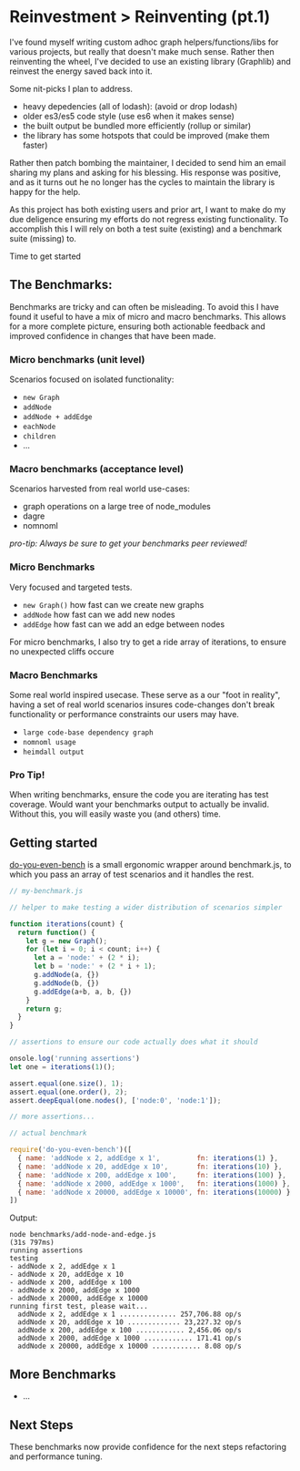 # Reinvestment > Reinventing (pt.1)

I've found myself writing custom adhoc graph helpers/functions/libs for various
projects, but really that doesn't make much sense. Rather then reinventing the
wheel, I've decided to use an existing library (Graphlib) and reinvest the
energy saved back into it.

Some nit-picks I plan to address.

* heavy depedencies (all of lodash): (avoid or drop lodash)
* older es3/es5 code style (use es6 when it makes sense)
* the built output be bundled more efficiently (rollup or similar)
* the library has some hotspots that could be improved (make them faster)

Rather then patch bombing the maintainer, I decided to send him an email
sharing my plans and asking for his blessing. His response was positive, and as
it turns out he no longer has the cycles to maintain the library is happy for the help.

As this project has both existing users and prior art, I want to make do my due
deligence ensuring my efforts do not regress existing functionality. To
accomplish this I will rely on both a test suite (existing) and a benchmark
suite (missing) to.

Time to get started

## The Benchmarks:

Benchmarks are tricky and can often be misleading. To avoid this I have found
it useful to have a mix of micro and macro benchmarks. This allows for a more
complete picture, ensuring both actionable feedback and improved confidence in
changes that have been made.

### Micro benchmarks (unit level)

Scenarios focused on isolated functionality:

* `new Graph`
* `addNode`
* `addNode + addEdge`
* `eachNode`
* `children`
* ...

### Macro benchmarks (acceptance level)

Scenarios harvested from real world use-cases:

* graph operations on a large tree of node_modules
* dagre
* nomnoml

*pro-tip: Always be sure to get your benchmarks peer reviewed!*

### Micro Benchmarks

Very focused and targeted tests.

* `new Graph()` how fast can we create new graphs
* `addNode` how fast can we add new nodes
* `addEdge` how fast can we add an edge between nodes

For micro benchmarks, I also try to get a ride array of iterations, to ensure no unexpected cliffs occure

### Macro Benchmarks

Some real world inspired usecase. These serve as a our "foot in reality",
having a set of real world scenarios insures code-changes don't break
functionality or performance constraints our users may have.

* `large code-base dependency graph`
* `nomnoml usage`
* `heimdall output`

### Pro Tip!

When writing benchmarks, ensure the code you are iterating has test coverage.
Would want your benchmarks output to actually be invalid. Without this, you
will easily waste you (and others) time.

## Getting started

[do-you-even-bench]() is a small ergonomic wrapper around benchmark.js, to
which you pass an array of test scenarios and it handles the rest.

```js
// my-benchmark.js

// helper to make testing a wider distribution of scenarios simpler

function iterations(count) {
  return function() {
    let g = new Graph();
    for (let i = 0; i < count; i++) {
      let a = 'node:' + (2 * i);
      let b = 'node:' + (2 * i + 1);
      g.addNode(a, {})
      g.addNode(b, {})
      g.addEdge(a+b, a, b, {})
    }
    return g;
  }
}

// assertions to ensure our code actually does what it should

onsole.log('running assertions')
let one = iterations(1)();

assert.equal(one.size(), 1);
assert.equal(one.order(), 2);
assert.deepEqual(one.nodes(), ['node:0', 'node:1']);

// more assertions...

// actual benchmark

require('do-you-even-bench')([
  { name: 'addNode x 2, addEdge x 1',         fn: iterations(1) },
  { name: 'addNode x 20, addEdge x 10',       fn: iterations(10) },
  { name: 'addNode x 200, addEdge x 100',     fn: iterations(100) },
  { name: 'addNode x 2000, addEdge x 1000',   fn: iterations(1000) },
  { name: 'addNode x 20000, addEdge x 10000', fn: iterations(10000) }
])
```

Output:

```
node benchmarks/add-node-and-edge.js                                                                                                                                                  (31s 797ms)
running assertions
testing
- addNode x 2, addEdge x 1
- addNode x 20, addEdge x 10
- addNode x 200, addEdge x 100
- addNode x 2000, addEdge x 1000
- addNode x 20000, addEdge x 10000
running first test, please wait...
  addNode x 2, addEdge x 1 .............. 257,706.88 op/s
  addNode x 20, addEdge x 10 ............. 23,227.32 op/s
  addNode x 200, addEdge x 100 ............ 2,456.06 op/s
  addNode x 2000, addEdge x 1000 ............ 171.41 op/s
  addNode x 20000, addEdge x 10000 ............ 8.08 op/s
```

## More Benchmarks

* ...

## Next Steps

These benchmarks now provide confidence for the next steps refactoring and performance tuning.

